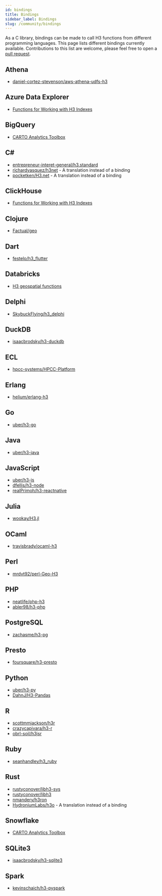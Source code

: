 ```yaml
---
id: bindings
title: Bindings
sidebar_label: Bindings
slug: /community/bindings
---
```


As a C library, bindings can be made to call H3 functions from different programming languages. This page lists different bindings currently available. Contributions to this list are welcome, please feel free to open a [pull request](https://github.com/uber/h3/tree/master/website/docs/community/bindings.md).

## Athena

- [daniel-cortez-stevenson/aws-athena-udfs-h3](https://github.com/daniel-cortez-stevenson/aws-athena-udfs-h3)

## Azure Data Explorer

- [Functions for Working with H3 Indexes](https://docs.microsoft.com/en-us/azure/data-explorer/kusto/query/geo-point-to-h3cell-function)

## BigQuery

- [CARTO Analytics Toolbox](https://github.com/CartoDB/analytics-toolbox-core#bigquery)

## C&#35;

- [entrepreneur-interet-general/h3.standard](https://github.com/entrepreneur-interet-general/H3.Standard)
- [richardvasquez/h3net](https://github.com/RichardVasquez/h3net) - A translation instead of a binding
- [pocketken/H3.net](https://github.com/pocketken/H3.net) - A translation instead of a binding

## ClickHouse

- [Functions for Working with H3 Indexes](https://clickhouse.tech/docs/en/sql-reference/functions/geo/h3/)

## Clojure 

- [Factual/geo](https://github.com/Factual/geo)

## Dart 

- [festelo/h3_flutter](https://github.com/festelo/h3_flutter)

## Databricks

- [H3 geospatial functions](https://docs.databricks.com/sql/language-manual/sql-ref-h3-geospatial-functions.html)

## Delphi

- [SkybuckFlying/h3_delphi](https://github.com/SkybuckFlying/h3_delphi)

## DuckDB

- [isaacbrodsky/h3-duckdb](https://github.com/isaacbrodsky/h3-duckdb)

## ECL

- [hpcc-systems/HPCC-Platform](https://github.com/hpcc-systems/HPCC-Platform/tree/master/plugins/h3)

## Erlang

- [helium/erlang-h3](https://github.com/helium/erlang-h3)

## Go

- [uber/h3-go](https://github.com/uber/h3-go)

## Java

- [uber/h3-java](https://github.com/uber/h3-java)

## JavaScript

- [uber/h3-js](https://github.com/uber/h3-js)
- [dfellis/h3-node](https://github.com/dfellis/h3-node)
- [realPrimoh/h3-reactnative](https://github.com/realPrimoh/h3-reactnative)

## Julia

- [wookay/H3.jl](https://github.com/wookay/H3.jl)

## OCaml

- [travisbrady/ocaml-h3](https://github.com/travisbrady/ocaml-h3)

## Perl

- [mrdvt92/perl-Geo-H3](https://metacpan.org/pod/Geo::H3)

## PHP

- [neatlife/php-h3](https://github.com/neatlife/php-h3)
- [abler98/h3-php](https://github.com/abler98/h3-php)

## PostgreSQL

- [zachasme/h3-pg](https://github.com/zachasme/h3-pg)

## Presto

- [foursquare/h3-presto](https://github.com/foursquare/h3-presto)

## Python

- [uber/h3-py](https://github.com/uber/h3-py)
- [DahnJ/H3-Pandas](https://github.com/DahnJ/H3-Pandas)

## R

- [scottmmjackson/h3r](https://github.com/scottmmjackson/h3r)
- [crazycapivara/h3-r](https://github.com/crazycapivara/h3-r)
- [obrl-soil/h3jsr](https://github.com/obrl-soil/h3jsr)

## Ruby

- [seanhandley/h3_ruby](https://github.com/seanhandley/h3_ruby)

## Rust

- [rustyconover/libh3-sys](https://github.com/rustyconover/libh3-sys)
- [rustyconover/libh3](https://github.com/rustyconover/libh3)
- [nmandery/h3ron](https://github.com/nmandery/h3ron)
- [HydroniumLabs/h3o](https://github.com/HydroniumLabs/h3o) - A translation instead of a binding

## Snowflake

- [CARTO Analytics Toolbox](https://github.com/CartoDB/analytics-toolbox-core#snowflake)

## SQLite3

- [isaacbrodsky/h3-sqlite3](https://github.com/isaacbrodsky/h3-sqlite3)

## Spark

- [kevinschaich/h3-pyspark](https://github.com/kevinschaich/h3-pyspark)
